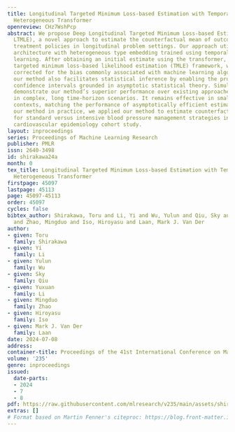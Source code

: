 ```yaml
---
title: Longitudinal Targeted Minimum Loss-based Estimation with Temporal-Difference
  Heterogeneous Transformer
openreview: CHz7WshPcp
abstract: We propose Deep Longitudinal Targeted Minimum Loss-based Estimation (Deep
  LTMLE), a novel approach to estimate the counterfactual mean of outcome under dynamic
  treatment policies in longitudinal problem settings. Our approach utilizes a transformer
  architecture with heterogeneous type embedding trained using temporal-difference
  learning. After obtaining an initial estimate using the transformer, following the
  targeted minimum loss-based likelihood estimation (TMLE) framework, we statistically
  corrected for the bias commonly associated with machine learning algorithms. Furthermore,
  our method also facilitates statistical inference by enabling the provision of 95%
  confidence intervals grounded in asymptotic statistical theory. Simulation results
  demonstrate our method’s superior performance over existing approaches, particularly
  in complex, long time-horizon scenarios. It remains effective in small-sample, short-duration
  contexts, matching the performance of asymptotically efficient estimators. To demonstrate
  our method in practice, we applied our method to estimate counterfactual mean outcomes
  for standard versus intensive blood pressure management strategies in a real-world
  cardiovascular epidemiology cohort study.
layout: inproceedings
series: Proceedings of Machine Learning Research
publisher: PMLR
issn: 2640-3498
id: shirakawa24a
month: 0
tex_title: Longitudinal Targeted Minimum Loss-based Estimation with Temporal-Difference
  Heterogeneous Transformer
firstpage: 45097
lastpage: 45113
page: 45097-45113
order: 45097
cycles: false
bibtex_author: Shirakawa, Toru and Li, Yi and Wu, Yulun and Qiu, Sky and Li, Yuxuan
  and Zhao, Mingduo and Iso, Hiroyasu and Laan, Mark J. Van Der
author:
- given: Toru
  family: Shirakawa
- given: Yi
  family: Li
- given: Yulun
  family: Wu
- given: Sky
  family: Qiu
- given: Yuxuan
  family: Li
- given: Mingduo
  family: Zhao
- given: Hiroyasu
  family: Iso
- given: Mark J. Van Der
  family: Laan
date: 2024-07-08
address:
container-title: Proceedings of the 41st International Conference on Machine Learning
volume: '235'
genre: inproceedings
issued:
  date-parts:
  - 2024
  - 7
  - 8
pdf: https://raw.githubusercontent.com/mlresearch/v235/main/assets/shirakawa24a/shirakawa24a.pdf
extras: []
# Format based on Martin Fenner's citeproc: https://blog.front-matter.io/posts/citeproc-yaml-for-bibliographies/
---
```

